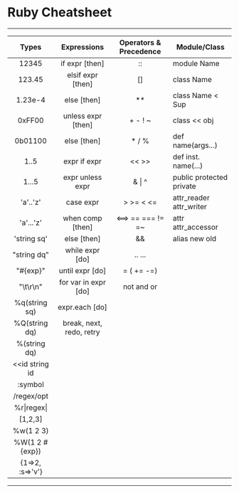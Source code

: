 # Ruby Cheatsheet
---
|    **Types**    	|      **Expressions**     	| **Operators & Precedence** 	| **Module/Class**         	|
|:---------------:	|:------------------------:	|:--------------------------:	|--------------------------	|
|      12345      	|      if expr [then]      	|             ::             	| module Name              	|
|      123.45     	|     elsif expr [then]    	|             []             	| class Name               	|
|     1.23e-4     	|        else [then]       	|             **             	| class Name < Sup         	|
|      0xFF00     	|    unless expr [then]    	|           + - ! ~          	| class << obj             	|
|     0b01100     	|        else [then]       	|            * / %           	| def name(args...)        	|
|       1..5      	|       expr if expr       	|            << >>           	| def inst. name(...)      	|
|      1...5      	|     expr unless expr     	|           & \| ^           	| public protected private 	|
|     'a'..'z'    	|         case expr        	|          > >= < <=         	| attr_reader attr_writer  	|
|    'a'...'z'    	|     when comp [then]     	|      <==> == === != =~     	| attr attr_accessor       	|
|   'string sq'   	|        else [then]       	|             &&             	| alias new old            	|
|   "string dq"   	|      while expr [do]     	|           .. ...           	|                          	|
|     "#{exp}"    	|      until expr [do]     	|         = ( += -=)         	|                          	|
|     "\t\r\n"    	|   for var in expr [do]   	|         not and or         	|                          	|
|  %q(string sq)  	|      expr.each [do]      	|                            	|                          	|
|  %Q(string dq)  	| break, next, redo, retry 	|                            	|                          	|
|   %(string dq)  	|                          	|                            	|                          	|
|  <<id string id 	|                          	|                            	|                          	|
|     :symbol     	|                          	|                            	|                          	|
|    /regex/opt   	|                          	|                            	|                          	|
|   %r\|regex\|   	|                          	|                            	|                          	|
|     [1,2,3]     	|                          	|                            	|                          	|
|    %w(1 2 3)    	|                          	|                            	|                          	|
|  %W(1 2 #{exp}) 	|                          	|                            	|                          	|
| {1=>2, :s=>'v'} 	|                          	|                            	|                          	|

---

